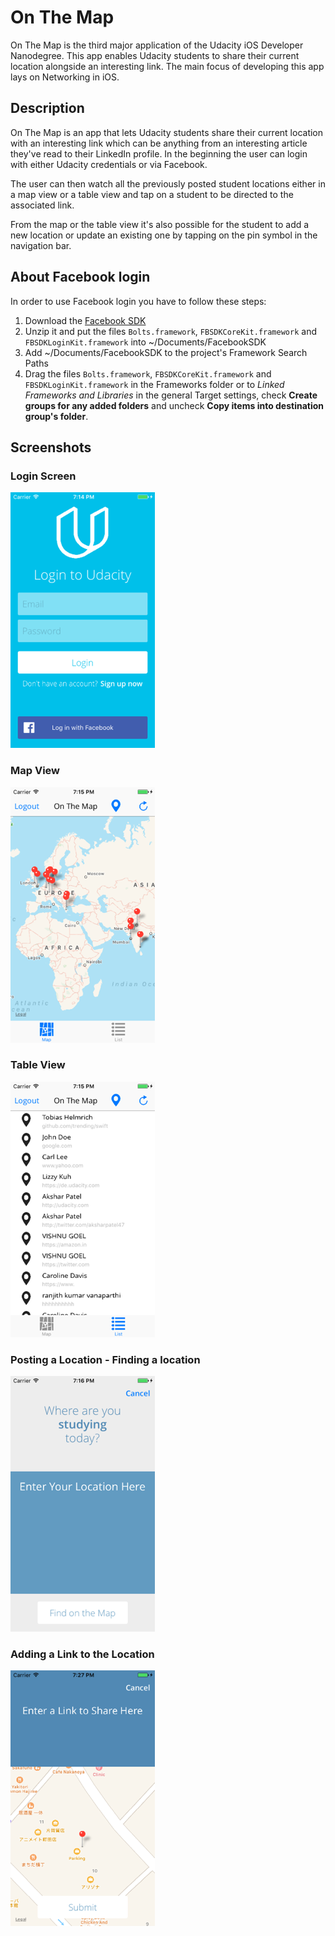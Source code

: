 # On The Map
On The Map is the third major application of the Udacity iOS Developer Nanodegree. This app enables Udacity students to share their
current location alongside an interesting link. The main focus of developing this app lays on Networking in iOS.

## Description
On The Map is an app that lets Udacity students share their current location with an interesting link which can be anything
from an interesting article they've read to their LinkedIn profile. In the beginning the user can login with either Udacity
credentials or via Facebook. 

The user can then watch all the previously posted student locations either in a map view or a table view and tap on a student
to be directed to the associated link.

From the map or the table view it's also possible for the student to add a new location or update an existing one by tapping on
the pin symbol in the navigation bar.

## About Facebook login
In order to use Facebook login you have to follow these steps:

1. Download the [Facebook SDK](https://developers.facebook.com/docs/ios/getting-started/)
2. Unzip it and put the files `Bolts.framework`, `FBSDKCoreKit.framework` and `FBSDKLoginKit.framework` into ~/Documents/FacebookSDK
3. Add ~/Documents/FacebookSDK to the project's Framework Search Paths
4. Drag the files `Bolts.framework`, `FBSDKCoreKit.framework` and `FBSDKLoginKit.framework` in the Frameworks folder or to *Linked Frameworks and Libraries* in the general Target settings, check **Create groups for any added folders** and uncheck **Copy items into destination group's folder**. 

## Screenshots
### Login Screen
![Login Screen](https://github.com/helmrich/On-The-Map/blob/master/otm-login-screen.png "Login Screen")

### Map View
![Map View](https://github.com/helmrich/On-The-Map/blob/master/otm-map-view.png "Map View")

### Table View
![Table View](https://github.com/helmrich/On-The-Map/blob/master/otm-table-view.png "Table View")

### Posting a Location - Finding a location
![Posting a Location - Find location](https://github.com/helmrich/On-The-Map/blob/master/otm-information-posting-1.png "Posting a Location - Find location")

### Adding a Link to the Location
![Adding a Link to the Location](https://github.com/helmrich/On-The-Map/blob/master/otm-information-posting-2.png "Adding a link to the location")


